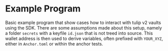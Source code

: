 # Example Program


Basic example program that show cases how to interact with tulip v2 vaults using the SDK. There are some assumptions made about this setup, namely a folder `secrets` with a keyfile `id.json` that is not treed into source. This wallet address is then used to derive variables, often prefixed with `YOUR_XYZ`, either in `Anchor.toml` or within the anchor tests.